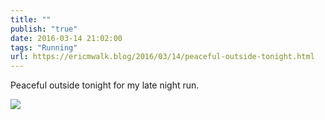 ```yaml
---
title: ""
publish: "true"
date: 2016-03-14 21:02:00
tags: "Running"
url: https://ericmwalk.blog/2016/03/14/peaceful-outside-tonight.html
---
```


Peaceful outside tonight for my late night run.

![](https://ericmwalk.blog/uploads/2022/1b1f3552ad.jpg)